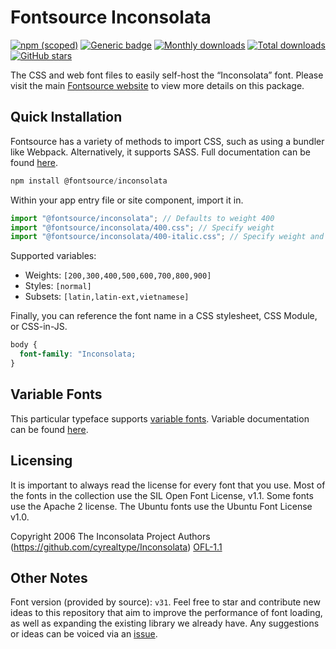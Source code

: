 # Fontsource Inconsolata

[![npm (scoped)](https://img.shields.io/npm/v/@fontsource/inconsolata?color=brightgreen)](https://www.npmjs.com/package/@fontsource/inconsolata) [![Generic badge](https://img.shields.io/badge/fontsource-passing-brightgreen)](https://github.com/fontsource/fontsource) [![Monthly downloads](https://badgen.net/npm/dm/@fontsource/inconsolata)](https://github.com/fontsource/fontsource) [![Total downloads](https://badgen.net/npm/dt/@fontsource/inconsolata)](https://github.com/fontsource/fontsource) [![GitHub stars](https://img.shields.io/github/stars/fontsource/fontsource.svg?style=social&label=Star)](https://github.com/fontsource/fontsource/stargazers)

The CSS and web font files to easily self-host the “Inconsolata” font. Please visit the main [Fontsource website](https://fontsource.org/fonts/inconsolata) to view more details on this package.

## Quick Installation

Fontsource has a variety of methods to import CSS, such as using a bundler like Webpack. Alternatively, it supports SASS. Full documentation can be found [here](https://fontsource.org/docs/introduction).

```javascript
npm install @fontsource/inconsolata
```

Within your app entry file or site component, import it in.

```javascript
import "@fontsource/inconsolata"; // Defaults to weight 400
import "@fontsource/inconsolata/400.css"; // Specify weight
import "@fontsource/inconsolata/400-italic.css"; // Specify weight and style

```

Supported variables:
- Weights: `[200,300,400,500,600,700,800,900]`
- Styles: `[normal]`
- Subsets: `[latin,latin-ext,vietnamese]`

Finally, you can reference the font name in a CSS stylesheet, CSS Module, or CSS-in-JS.

```css
body {
  font-family: "Inconsolata;
}
```

## Variable Fonts

This particular typeface supports [variable fonts](https://developer.mozilla.org/en-US/docs/Web/CSS/CSS_Fonts/Variable_Fonts_Guide).
Variable documentation can be found [here](https://fontsource.org/docs/variable-fonts).

## Licensing
It is important to always read the license for every font that you use.
Most of the fonts in the collection use the SIL Open Font License, v1.1. Some fonts use the Apache 2 license. The Ubuntu fonts use the Ubuntu Font License v1.0.

Copyright 2006 The Inconsolata Project Authors (https://github.com/cyrealtype/Inconsolata)
[OFL-1.1](http://scripts.sil.org/OFL)

## Other Notes
Font version (provided by source): `v31`.
Feel free to star and contribute new ideas to this repository that aim to improve the performance of font loading, as well as expanding the existing library we already have. Any suggestions or ideas can be voiced via an [issue](https://github.com/fontsource/fontsource/issues).
